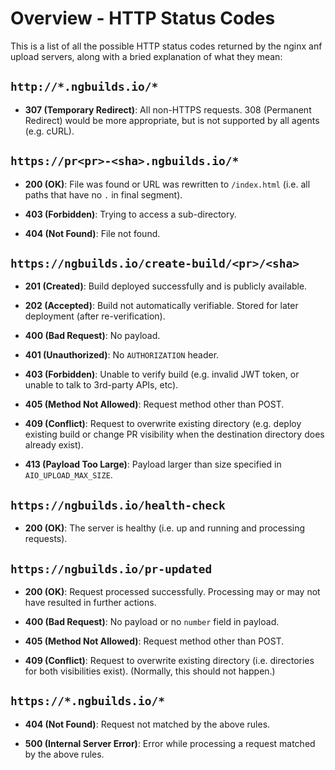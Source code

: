 # Overview - HTTP Status Codes


This is a list of all the possible HTTP status codes returned by the nginx anf upload servers, along
with a bried explanation of what they mean:


## `http://*.ngbuilds.io/*`

- **307 (Temporary Redirect)**:
  All non-HTTPS requests. 308 (Permanent Redirect) would be more appropriate, but is not supported
  by all agents (e.g. cURL).


## `https://pr<pr>-<sha>.ngbuilds.io/*`

- **200 (OK)**:
  File was found or URL was rewritten to `/index.html` (i.e. all paths that have no `.` in final
  segment).

- **403 (Forbidden)**:
  Trying to access a sub-directory.

- **404 (Not Found)**:
  File not found.


## `https://ngbuilds.io/create-build/<pr>/<sha>`

- **201 (Created)**:
  Build deployed successfully and is publicly available.

- **202 (Accepted)**:
  Build not automatically verifiable. Stored for later deployment (after re-verification).

- **400 (Bad Request)**:
  No payload.

- **401 (Unauthorized)**:
  No `AUTHORIZATION` header.

- **403 (Forbidden)**:
  Unable to verify build (e.g. invalid JWT token, or unable to talk to 3rd-party APIs, etc).

- **405 (Method Not Allowed)**:
  Request method other than POST.

- **409 (Conflict)**:
  Request to overwrite existing directory (e.g. deploy existing build or change PR visibility when
  the destination directory does already exist).

- **413 (Payload Too Large)**:
  Payload larger than size specified in `AIO_UPLOAD_MAX_SIZE`.


## `https://ngbuilds.io/health-check`

- **200 (OK)**:
  The server is healthy (i.e. up and running and processing requests).


## `https://ngbuilds.io/pr-updated`

- **200 (OK)**:
  Request processed successfully. Processing may or may not have resulted in further actions.

- **400 (Bad Request)**:
  No payload or no `number` field in payload.

- **405 (Method Not Allowed)**:
  Request method other than POST.

- **409 (Conflict)**:
  Request to overwrite existing directory (i.e. directories for both visibilities exist).
  (Normally, this should not happen.)


## `https://*.ngbuilds.io/*`

- **404 (Not Found)**:
  Request not matched by the above rules.

- **500 (Internal Server Error)**:
  Error while processing a request matched by the above rules.
